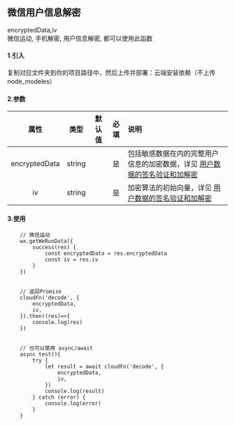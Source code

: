 ## 微信用户信息解密

encryptedData,iv  
微信运动, 手机解密, 用户信息解密, 都可以使用此函数

#### 1.引入

复制对应文件夹到你的项目路径中，然后上传并部署：云端安装依赖（不上传node_modeles）

#### 2.参数

|  属性   | 类型    | 默认值 | 必填   | 说明            |
| :-------: | :------: | ------ | :--------: | :--------|
|  encryptedData  | string  |        | 是 | 包括敏感数据在内的完整用户信息的加密数据，详见 [用户数据的签名验证和加解密](https://developers.weixin.qq.com/miniprogram/dev/framework/open-ability/signature.html#%E5%8A%A0%E5%AF%86%E6%95%B0%E6%8D%AE%E8%A7%A3%E5%AF%86%E7%AE%97%E6%B3%95) |
| iv  | string |        | 是 | 加密算法的初始向量，详见 [用户数据的签名验证和加解密](https://developers.weixin.qq.com/miniprogram/dev/framework/open-ability/signature.html#%E5%8A%A0%E5%AF%86%E6%95%B0%E6%8D%AE%E8%A7%A3%E5%AF%86%E7%AE%97%E6%B3%95)    |

#### 3.使用

```
    // 微信运动
    wx.getWeRunData({
        success(res) {
            const encryptedData = res.encryptedData
            const iv = res.iv
        }
    })


    // 返回Promise
    cloudFn('decode', {
        encryptedData,
        iv,
    }).then((res)=>{
        console.log(res)
    })


    // 也可以使用 async/await
    async test(){
        try {
            let result = await cloudFn('decode', {
                encryptedData,
                iv,
            })
            console.log(result)
        } catch (error) {
            console.log(error)
        }
    }

```